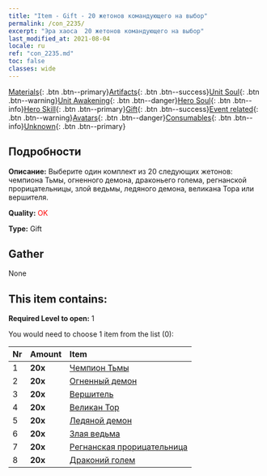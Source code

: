 ```yaml
---
title: "Item - Gift - 20 жетонов командующего на выбор"
permalink: /con_2235/
excerpt: "Эра хаоса  20 жетонов командующего на выбор"
last_modified_at: 2021-08-04
locale: ru
ref: "con_2235.md"
toc: false
classes: wide
---
```

 [Materials](/ItemsRU/){: .btn .btn--primary}[Artifacts](/ItemsRU/Artifacts/){: .btn .btn--success}[Unit Soul](/ItemsRU/UnitSoul/){: .btn .btn--warning}[Unit Awakening](/ItemsRU/UnitAwakening/){: .btn .btn--danger}[Hero Soul](/ItemsRU/HeroSoul/){: .btn .btn--info}[Hero Skill](/ItemsRU/HeroSkill/){: .btn .btn--primary}[Gift](/ItemsRU/Gift/){: .btn .btn--success}[Event related](/ItemsRU/Events/){: .btn .btn--warning}[Avatars](/ItemsRU/Avatars/){: .btn .btn--danger}[Consumables](/ItemsRU/Consumables/){: .btn .btn--info}[Unknown](/ItemsRU/Unknown/){: .btn .btn--primary}

## Подробности
 **Описание:** Выберите один комплект из 20 следующих жетонов: чемпиона Тьмы, огненного демона, драконьего голема, регнанской прорицательницы, злой ведьмы, ледяного демона, великана Тора или вершителя.

 **Quality:** <span style="color: #FF0000">OK</span>

 **Type:** Gift

## Gather

  None

## This item contains:

 **Required Level to open:** 1

 You would need to choose 1 item from the list (0):

  | Nr | Amount |     Item    |
  |:---|:-------|:------------|
  | 1 |  **20x** | [Чемпион Тьмы](/ItemsRU/unt_216/) |  | 
  | 2 |  **20x** | [Огненный демон](/ItemsRU/unt_234/) |  | 
  | 3 |  **20x** | [Вершитель](/ItemsRU/unt_198/) |  | 
  | 4 |  **20x** | [Великан Тор](/ItemsRU/unt_225/) |  | 
  | 5 |  **20x** | [Ледяной демон](/ItemsRU/unt_269/) |  | 
  | 6 |  **20x** | [Злая ведьма](/ItemsRU/unt_252/) |  | 
  | 7 |  **20x** | [Регнанская прорицательница](/ItemsRU/unt_279/) |  | 
  | 8 |  **20x** | [Драконий голем](/ItemsRU/unt_243/) |  | 
